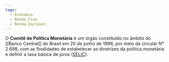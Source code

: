 ```yaml
---
tags:
  - Economia
  - Renda_Fixa
  - Renda_Variável
---
```

O **Comitê de Política Monetária** é um órgão constituído no âmbito do [[Banco Central]] do Brasil em 20 de junho de 1996, por meio da circular N° 2.698, com as finalidades de estabelecer as diretrizes da política monetária e definir a taxa básica de juros ([SELIC](SELIC.md)).